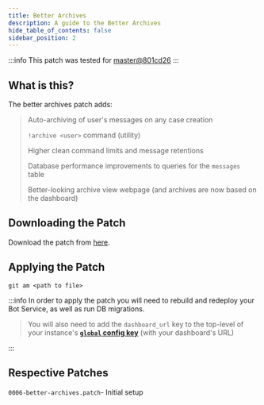 ```yaml
---
title: Better Archives
description: A guide to the Better Archives
hide_table_of_contents: false
sidebar_position: 2
---
```


:::info
This patch was tested for [master@801cd26](https://github.com/ZeppelinBot/Zeppelin/commit/801cd2630b5d75dd3c2d132d13a87cd05da0931a)
:::

## What is this?

The better archives patch adds:

> Auto-archiving of user's messages on any case creation
>
> `!archive <user>` command (utility)
>
> Higher clean command limits and message retentions
>
> Database performance improvements to queries for the `messages` table
>
> Better-looking archive view webpage (and archives are now based on the dashboard)

## Downloading the Patch

Download the patch from [here](https://github.com/zeppelinhangar/community-patch/blob/main/patches/0006-better-archives.patch).

## Applying the Patch

`git am <path to file>`

:::info
In order to apply the patch you will need to rebuild and redeploy your Bot Service, as well as run DB migrations.

> You will also need to add the `dashboard_url` key to the top-level of your instance's **[`global` config key](../setup/global-config.md)** (with your dashboard's URL)

:::

## Respective Patches

`0006-better-archives.patch`- Initial setup
